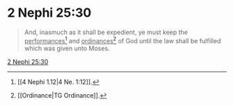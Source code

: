 # 2 Nephi 25:30

> And, inasmuch as it shall be expedient, ye must keep the <u>performances</u>[^a] and <u>ordinances</u>[^b] of God until the law shall be fulfilled which was given unto Moses.

[2 Nephi 25:30](https://www.churchofjesuschrist.org/study/scriptures/bofm/2-ne/25?lang=eng&id=p30#p30)


[^a]: [[4 Nephi 1.12|4 Ne. 1:12]].  
[^b]: [[Ordinance|TG Ordinance]].  
